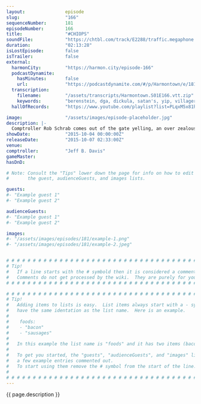 ```yaml
---
layout:               episode
slug:                 "166"
sequenceNumber:       181
episodeNumber:        166
title:                "#CHIOPS"
soundFile:            "https://chtbl.com/track/E2288/traffic.megaphone.fm/STA1155491856.mp3?updated=1561158088"
duration:             "02:13:28"
isLostEpisode:        false
isTrailer:            false
external:
  harmonCity:         "https://harmon.city/episode-166"
  podcastDynamite:
    hasMinutes:       false
    url:              "https://podcastdynamite.com/#/p/Harmontown/e/181/166"
  transcription:
    filename:         "/assets/transcripts/Harmontown.S01E166.vtt.zip"
    keywords:         "berenstein, dga, dickula, satan's, yip, villagers, knievel, castlevania, goggle, mystics, purism, tards, villager, tabletop, froyo, sundry, utensil, chekhov's, letdown, werewolf, legalize, legislative, ex-boyfriend, gm, counterpart"
  hallOfRecords:      "https://www.youtube.com/playlist?list=PLqxM5x81hNOaMAU6w01HSCkTK9Bh6Jrmw"

image:                "/assets/images/episode-placeholder.jpg"
description: |-
  Comptroller Rob Schrab comes out of the gate yelling, an over zealous fan brings hot sauce to the stage and guest Amy Berg and Wil Wheaton play a game of Werewolf!
showDate:             "2015-10-04 00:00:00Z"
releaseDate:          "2015-10-07 02:33:00Z"
venue:                
comptroller:          "Jeff B. Davis"
gameMaster:           
hasDnD:               

# Note: Consult the "Tips" lower down the page for info on how to edit
#       the guest, audienceGuests, and images lists.

guests:
#- "Example guest 1"
#- "Example guest 2"

audienceGuests:
#- "Example guest 1"
#- "Example guest 2"

images:
#- "/assets/images/episodes/181/example-1.png"
#- "/assets/images/episodes/181/example-2.jpeg"


# # # # # # # # # # # # # # # # # # # # # # # # # # # # # # # # # # # # # # # # # # # # #
# Tip!
#   If a line starts with the # symbold then it is considered a comment.
#   Comments do not get processed by the wiki.  They are purely for your information.
# # # # # # # # # # # # # # # # # # # # # # # # # # # # # # # # # # # # # # # # # # # # #

# # # # # # # # # # # # # # # # # # # # # # # # # # # # # # # # # # # # # # # # # # # # #
# Tip!
#   Adding items to lists is easy.  List items always start with a - symbol and have
#   have the same identation as the list name.  Here is an example.
#
#    foods:
#    - "bacon"
#    - "sausages"
#
#   In this example the list name is "foods" and it has two items (bacon, and sausages).
#
#   To get you started, the "guests", "audienceGuests", and "images" lists below have
#   a few example entries commented out.
#   To start using them remove the # symbol from the start of the line.
#
# # # # # # # # # # # # # # # # # # # # # # # # # # # # # # # # # # # # # # # # # # # # #
---
```


<!-- The episode description will be rendered here -->
{{ page.description }}

<!-- Add your content BELOW here -->
<!-- vvvvvvvvvvvvvvvvvvvvvvvvvvv -->




<!-- ^^^^^^^^^^^^^^^^^^^^^^^^^^^ -->
<!-- Add your content ABOVE here -->

<!-- The episode gallery will be rendered here -->